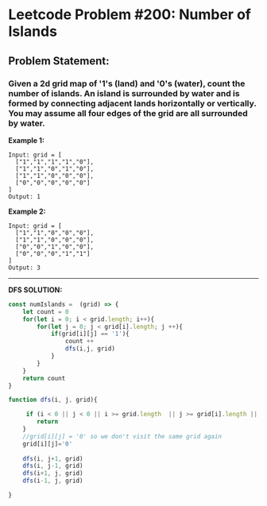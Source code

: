 # Leetcode Problem #200: Number of Islands
## Problem Statement:
### Given a 2d grid map of '1's (land) and '0's (water), count the number of islands. An island is surrounded by water and is formed by connecting adjacent lands horizontally or vertically. You may assume all four edges of the grid are all surrounded by water.

**Example 1:**
```
Input: grid = [
  ["1","1","1","1","0"],
  ["1","1","0","1","0"],
  ["1","1","0","0","0"],
  ["0","0","0","0","0"]
]
Output: 1
```

**Example 2:**
```
Input: grid = [
  ["1","1","0","0","0"],
  ["1","1","0","0","0"],
  ["0","0","1","0","0"],
  ["0","0","0","1","1"]
]
Output: 3
```

---

**DFS SOLUTION:**
```javascript
const numIslands =  (grid) => {
	let count = 0
	for(let i = 0; i < grid.length; i++){
	    for(let j = 0; j < grid[i].length; j ++){
	        if(grid[i][j] == '1'){
		        count ++
		        dfs(i,j, grid)
            }
        }
    }
    return count
}

function dfs(i, j, grid){

     if (i < 0 || j < 0 || i >= grid.length  || j >= grid[i].length || grid[i][j] === '0')  {
        return
    }
    //grid[i][j] = '0' so we don't visit the same grid again
    grid[i][j]='0'
   
	dfs(i, j+1, grid)   
	dfs(i, j-1, grid)  
	dfs(i+1, j, grid) 
	dfs(i-1, j, grid)   

}
```
